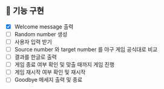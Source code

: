 ## 📝 기능 구현

- [x] Welcome message 출력
- [ ] Random number 생성
- [ ] 사용자 입력 받기
- [ ] Source number 와 target number 를 야구 게임 공식대로 비교
- [ ] 결과를 한글로 출력
- [ ] 게임 종료 여부 확인 및 맞출 때까지 게임 진행
- [ ] 게임 재시작 여부 확인 및 재시작
- [ ] Goodbye 메세지 출력 및 종료
